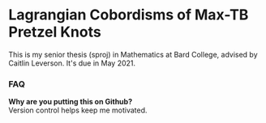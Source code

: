 # Lagrangian Cobordisms of Max-TB Pretzel Knots

This is my senior thesis (sproj) in Mathematics at Bard College, advised by Caitlin Leverson.
It's due in May 2021.


### FAQ

**Why are you putting this on Github?**  
Version control helps keep me motivated.
